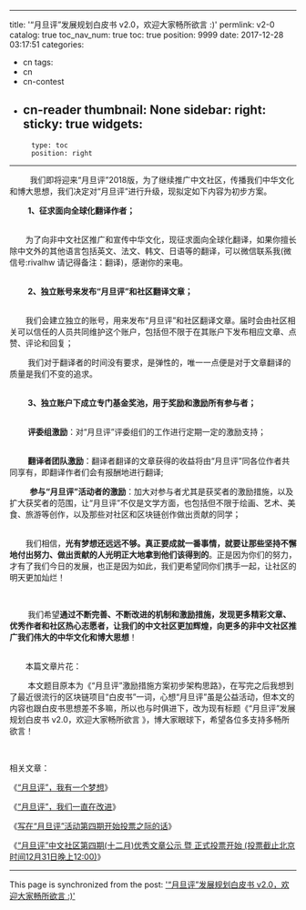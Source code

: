 
---
title: '“月旦评”发展规划白皮书 v2.0，欢迎大家畅所欲言 :)'
permlink: v2-0
catalog: true
toc_nav_num: true
toc: true
position: 9999
date: 2017-12-28 03:17:51
categories:
- cn
tags:
- cn
- cn-contest
- cn-reader
thumbnail: None
sidebar:
    right:
        sticky: true
widgets:
    -
        type: toc
        position: right
---


<html>
<p>&nbsp;&nbsp;　　我们即将迎来“月旦评”2018版，为了继续推广中文社区，传播我们中华文化和博大思想，我们决定对“月旦评”进行升级，现拟定如下内容为初步方案。 &nbsp;</p>
<p>&nbsp;　　<strong>1、征求面向全球化翻译作者；</strong><br>
&nbsp;</p>
<p>　　为了向非中文社区推广和宣传中华文化，现征求面向全球化翻译，如果你擅长除中文外的其他语言包括英文、法文、韩文、日语等的翻译，可以微信联系我(微信号:rivalhw 请记得备注：翻译)，感谢你的来电。<br>
&nbsp;</p>
<p>&nbsp;　　<strong>2、独立账号来发布“月旦评”和社区翻译文章；</strong><br>
&nbsp;</p>
<p>　　我们会建立独立的账号，用来发布“月旦评”和社区翻译文章。届时会由社区相关可以信任的人员共同维护这个账户，包括但不限于在其账户下发布相应文章、点赞、评论和回复； 　　</p>
<p>&nbsp;　　我们对于翻译者的时间没有要求，是弹性的，唯一一点便是对于文章翻译的质量是我们不变的追求。<br>
&nbsp;</p>
<p>&nbsp;　　<strong>3、独立账户下成立专门基金奖池，用于奖励和激励所有参与者；</strong><br>
&nbsp;</p>
<p>&nbsp;　　<strong>评委组激励</strong>：对“月旦评”评委组们的工作进行定期一定的激励支持；<br>
&nbsp;</p>
<p>&nbsp;　　<strong>翻译者团队激励</strong>：翻译者翻译的文章获得的收益将由“月旦评”同各位作者共同享有，即翻译作者们会有报酬地进行翻译;</p>
<p>&nbsp;&nbsp;&nbsp; &nbsp;&nbsp;&nbsp;&nbsp;&nbsp;<strong>参与“月旦评”活动者的激励</strong>：加大对参与者尤其是获奖者的激励措施，以及扩大获奖者的范围，让“月旦评”不仅是文学方面，也包括但不限于绘画、艺术、美食、旅游等创作，以及那些对社区和区块链创作做出贡献的同学；<br>
&nbsp;</p>
<p>　　我们相信，<strong>光有梦想还远远不够。真正要成就一番事情，就要让那些坚持不懈地付出努力、做出贡献的人光明正大地拿到他们该得到的</strong>。正是因为你们的努力，才有了我们今日的发展，也正是因为如此，我们更希望同你们携手一起，让社区的明天更加灿烂！ &nbsp;　　</p>
<p><br></p>
<p>&nbsp;　　我们希望<strong>通过不断完善、不断改进的机制和激励措施，发现更多精彩文章、优秀作者和社区热心志愿者，让我们的中文社区更加辉煌，向更多的非中文社区推广我们伟大的中华文化和博大思想</strong>！&nbsp;</p>
<p><br>
　　本篇文章片花： &nbsp;　　</p>
<p>&nbsp;　　本文题目原本为《“月旦评”激励措施方案初步架构思路》，在写完之后我想到了最近很流行的区块链项目“白皮书”一词，心想“月旦评”虽是公益活动，但本文的内容也跟白皮书思想差不多嘛，所以也与时俱进下，改为现有标题《“月旦评”发展规划白皮书 v2.0，欢迎大家畅所欲言 》，博大家眼球下，希望各位多支持多畅所欲言！&nbsp;</p>
<p><br></p>
<p>相关文章：</p>
<p>《<a href="https://steemit.com/cn/@rivalhw/6jm4zu">“月旦评”，我有一个梦想</a>》</p>
<p>《<a href="https://steemit.com/cn/@rivalhw/2tursj">“月旦评”，我们一直在改进</a>》</p>
<p>《<a href="https://steemit.com/cn/@rivalhw/4r7pqy">写在“月旦评”活动第四期开始投票之际的话</a>》</p>
<p>《<a href="https://steemit.com/cn/@rivalhw/12-31-12-00">“月旦评”中文社区第四期(十二月)优秀文章公示 暨 正式投票开始 (投票截止北京时间12月31日晚上12:00)</a>》</p>
</html>

- - -

This page is synchronized from the post: ['“月旦评”发展规划白皮书 v2.0，欢迎大家畅所欲言 :)'](https://steemit.com/@rivalhw/v2-0)
